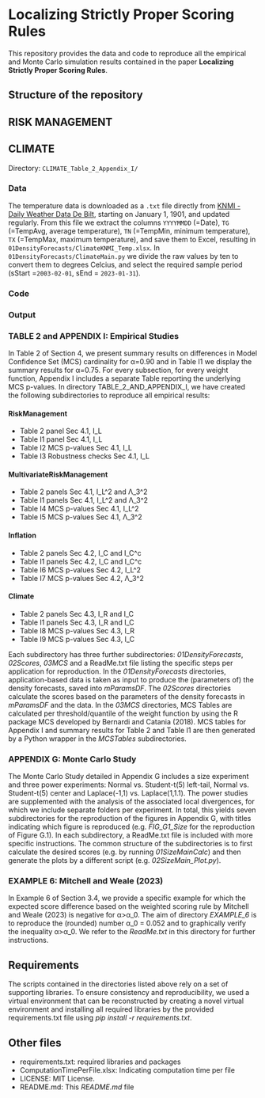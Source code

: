 # Localizing Strictly Proper Scoring Rules

This repository provides the data and code to reproduce all the empirical and Monte Carlo simulation results contained in the paper **Localizing Strictly Proper Scoring Rules**.


## Structure of the repository

## RISK MANAGEMENT


## CLIMATE
Directory: `CLIMATE_Table_2_Appendix_I/`

### Data
The temperature data is downloaded as a `.txt` file directly from [KNMI - Daily Weather Data De Bilt](https://cdn.knmi.nl/knmi/map/page/klimatologie/gegevens/daggegevens/etmgeg_260.zip), starting on January 1, 1901, and updated regularly. From this file we extract the columns `YYYYMMDD` (=Date), `TG` (=TempAvg, average temperature), `TN` (=TempMin, minimum temperature), `TX` (=TempMax, maximum temperature), and save them to Excel, resulting in `01DensityForecasts/ClimateKNMI_Temp.xlsx`. In `01DensityForecasts/ClimateMain.py` we divide the raw values by ten to convert them to degrees Celcius, and select the required sample period (sStart =`2003-02-01`, sEnd = `2023-01-31`).




### Code

### Output



### TABLE 2 and APPENDIX I: Empirical Studies
In Table 2 of Section 4, we present summary results on differences in Model Confidence Set (MCS) cardinality for α=0.90 and in Table I1 we display the summary results for α=0.75. For every subsection, for every weight function, Appendix I includes a separate Table reporting the underlying MCS p-values. In directory TABLE_2_AND_APPENDIX_I, we have created the following subdirectories to reproduce all empirical results:

#### RiskManagement
- Table 2 panel Sec 4.1, I_L 
- Table I1 panel Sec 4.1, I_L
- Table I2 MCS p-values Sec 4.1, I_L
- Table I3 Robustness checks Sec 4.1, I_L

#### MultivariateRiskManagement
- Table 2 panels Sec 4.1, I_L^2 and Λ_3^2
- Table I1 panels Sec 4.1, I_L^2 and Λ_3^2
- Table I4 MCS p-values Sec 4.1, I_L^2
- Table I5 MCS p-values Sec 4.1, Λ_3^2

#### Inflation
- Table 2 panels Sec 4.2, I_C and I_C^c
- Table I1 panels Sec 4.2, I_C and I_C^c
- Table I6 MCS p-values Sec 4.2, I_L^2
- Table I7 MCS p-values Sec 4.2, Λ_3^2

#### Climate
- Table 2 panels Sec 4.3, I_R and I_C
- Table I1 panels Sec 4.3, I_R and I_C
- Table I8 MCS p-values Sec 4.3, I_R
- Table I9 MCS p-values Sec 4.3, I_C

Each subdirectory has three further subdirectories: *01DensityForecasts*, *02Scores*, *03MCS* and a ReadMe.txt file listing the specific steps per application for reproduction. In the *01DensityForecasts* directories, application-based data is taken as input to produce the (parameters of) the density forecasts, saved into *mParamsDF*. The *02Scores* directories calculate the scores based on the parameters of the density forecasts in *mParamsDF* and the data. In the *03MCS* directories, MCS Tables are calculated per threshold/quantile of the weight function by using the R package MCS developed by Bernardi and Catania (2018). MCS tables for Appendix I and summary results for Table 2 and Table I1 are then generated by a Python wrapper in the *MCSTables* subdirectories. 

### APPENDIX G: Monte Carlo Study
The Monte Carlo Study detailed in Appendix G includes a size experiment and three power experiments: Normal vs. Student-t(5) left-tail, Normal vs. Student-t(5) center and Laplace(-1,1) vs. Laplace(1,1.1). The power studies are supplemented with the analysis of the associated local divergences, for which we include separate folders per experiment. In total, this yields seven subdirectories for the reproduction of the figures in Appendix G, with titles indicating which figure is reproduced (e.g. *FIG_G1_Size* for the reproduction of Figure G.1). In each subdirectory, a ReadMe.txt file is included with more specific instructions. The common structure of the subdirectories is to first calculate the desired scores (e.g. by running *01SizeMainCalc*) and then generate the plots by a different script (e.g. *02SizeMain_Plot.py*).

### EXAMPLE 6: Mitchell and Weale (2023)
In Example 6 of Section 3.4, we provide a specific example for which the expected score difference based on the weighted scoring rule by Mitchell and Weale (2023) is negative for α>α_0. The aim of directory *EXAMPLE_6* is to reproduce the (rounded) number α_0 = 0.052 and to graphically verify the inequality α>α_0. We refer to the *ReadMe.txt* in this directory for further instructions.

## Requirements
The scripts contained in the directories listed above rely on a set of supporting libraries. To ensure consistency and reproducibility, we used a virtual environment that can be reconstructed by creating a novel virtual environment and installing all required libraries by the provided requirements.txt file using *pip install -r requirements.txt*.

## Other files
- requirements.txt: required libraries and packages
- ComputationTimePerFile.xlsx: Indicating computation time per file
- LICENSE: MIT License.
- README.md: This *README.md* file




